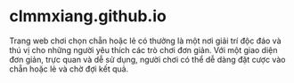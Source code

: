 # clmmxiang.github.io
Trang web chơi chọn chẵn hoặc lẻ có thưởng là một nơi giải trí độc đáo và thú vị cho những người yêu thích các trò chơi đơn giản. Với một giao diện đơn giản, trực quan và dễ sử dụng, người chơi có thể dễ dàng đặt cược vào chẵn hoặc lẻ và chờ đợi kết quả.
